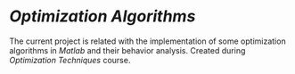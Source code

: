 # **_Optimization Algorithms_**

The current project is related with the implementation of some optimization algorithms in *Matlab* and their behavior analysis. Created during *Optimization Techniques* course.
